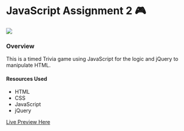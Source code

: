 # JavaScript Assignment 2 :video_game:

<img src="/TriviaGame.gif"/>

### Overview

This is a timed Trivia game using JavaScript for the logic and jQuery to manipulate HTML.

#### Resources Used

- HTML
- CSS
- JavaScript
- jQuery

[Live Preview Here](https://christine-aqui.github.io/TriviaGame/)

